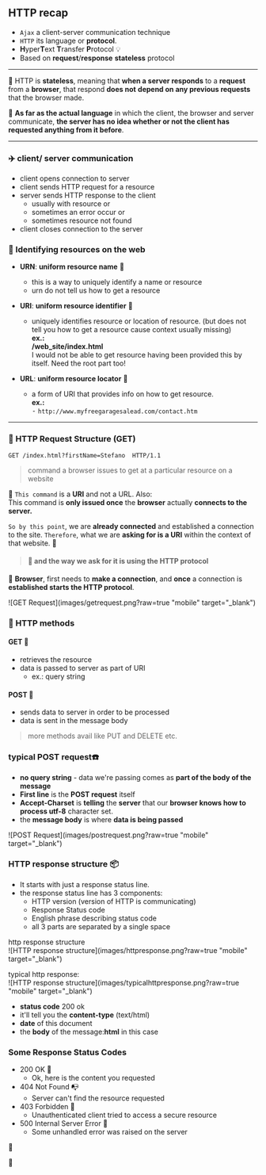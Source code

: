 ## HTTP recap
- `Ajax` a client-server communication technique  
- `HTTP` its language or **protocol**.
- **H**yper**T**ext **T**ransfer **P**rotocol :bulb:
- Based on **request**/**response** **stateless** protocol

<hr>


:electric_plug: HTTP is **stateless**, meaning that **when a server responds** to
a **request** from a **browser**, that respond **does not**
**depend on any previous requests** that the browser made.

:electric_plug: **As far as the actual language** in which the client,
the browser and server communicate, **the server has
no idea whether or not the client has requested
anything from it before**.

<hr>


### :airplane: client/ server communication

- client opens connection to server
- client sends HTTP request for a resource
- server sends HTTP response to the client
    - usually with resource or
    - sometimes an error occur or
    - sometimes resource not found
- client closes connection to the server

### :paperclip: Identifying resources on the web

- **URN**: **uniform resource name** :triangular_flag_on_post:
    - this is a way to uniquely identify a
      name or resource
    - urn do not tell us how to get a resource
  
- **URI**: **uniform resource identifier** :triangular_flag_on_post:
    - uniquely identifies resource or location
      of resource. (but does not tell you how to
      get a resource cause context usually missing)    
      **ex.:**    
      **/web_site/index.html**     
      I would not be able to get resource having
      been provided this by itself. Need the root part too!
- **URL**: **uniform resource locator** :triangular_flag_on_post:
    - a form of URI that provides info on how to get
      resource.    
      **ex.:**   
      <kbd>-</kbd> `http://www.myfreegaragesalead.com/contact.htm`

<hr>

### :circus_tent: HTTP Request Structure (GET)

````
GET /index.html?firstName=Stefano  HTTP/1.1
````

> command a browser issues to get at a particular
resource on a website

:rocket: `This command` is a **URI** and not a URL. Also:                 
This command is **only issued once** the **browser** actually **connects to
the server.**             

`So by this point`, we are **already connected** and established a connection to the site.
`Therefore`, what we are **asking for is a URI** within the context of that website. :rocket:   
> #### :loudspeaker: **and the way we ask for it is using the HTTP protocol**

:electric_plug: **Browser**, first needs to **make a connection**, and **once** a
connection is **established starts the HTTP protocol**.
<br />


![GET Request](images/getrequest.png?raw=true "mobile" target="_blank")
     
### :crossed_flags: HTTP methods

#### GET :key:
- retrieves the resource
- data is passed to server as part of URI
    - ex.: query string

#### POST :key:
- sends data to server in order to be processed
- data is sent in the message body

> more methods avail like PUT and DELETE etc.


### typical POST request:phone:

- **no query string** - data we're passing comes
  as **part of the body of the message**
- **First line** is the **POST request** itself  
- **Accept-Charset** is **telling** the **server** that our
  **browser knows how to process utf-8** character set.
- the **message body** is where **data is being passed**


![POST Request](images/postrequest.png?raw=true "mobile" target="_blank")

 ### HTTP response structure :package:
     
- It starts with just a response status line.
- the response status line has 3 components:
    - HTTP version (version of HTTP is communicating)
    - Response Status code
    - English phrase describing status code
    - all 3 parts are separated by a single space
     
http response structure    
![HTTP response structure](images/httpresponse.png?raw=true "mobile" target="_blank")
    

typical http response:     
![HTTP response structure](images/typicalhttpresponse.png?raw=true "mobile" target="_blank")   
     
- **status code** 200 ok  
- it'll tell you the **content-type** (text/html)
- **date** of this document
- the **body** of the message:**html** in this case   
     
### Some Response Status Codes
     
- 200 OK :postbox:
    - Ok, here is the content you requested
- 404 Not Found  :mailbox_with_no_mail:
    - Server can't find the resource requested
- 403 Forbidden  :gun:
    - Unauthenticated client tried to access a
      secure resource
- 500 Internal Server Error  :space_invader:
    - Some unhandled error was raised on the server
   
 

      


:100:








     
     
     
     
     
     
     
     
     
     
      


:100:
